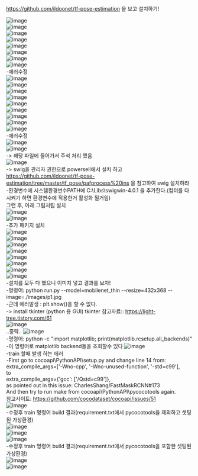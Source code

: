 https://github.com/ildoonet/tf-pose-estimation 을 보고 설치하기!  

![image](https://user-images.githubusercontent.com/56099627/75567025-23c51680-5a94-11ea-9a4e-1cc584f74771.png)  
![image](https://user-images.githubusercontent.com/56099627/75567086-49eab680-5a94-11ea-97cf-1dcc5376972b.png)  
![image](https://user-images.githubusercontent.com/56099627/75567157-65ee5800-5a94-11ea-94ac-cc57c07c2841.png)  
![image](https://user-images.githubusercontent.com/56099627/75567217-7b638200-5a94-11ea-94a4-0200627c0c02.png)  
![image](https://user-images.githubusercontent.com/56099627/75567267-93d39c80-5a94-11ea-93c6-393f70965aca.png)  
![image](https://user-images.githubusercontent.com/56099627/75567325-b1086b00-5a94-11ea-8358-78f8a8a34bd2.png)  
![image](https://user-images.githubusercontent.com/56099627/75567385-caa9b280-5a94-11ea-98c4-d7418abe2a5f.png)  
![image](https://user-images.githubusercontent.com/56099627/75567449-e614bd80-5a94-11ea-8e55-256baa5d6e93.png)  
-에러수정    
![image](https://user-images.githubusercontent.com/56099627/75607031-50316f00-5b36-11ea-9a28-455bfb0936b4.png)  
![image](https://user-images.githubusercontent.com/56099627/75607046-78b96900-5b36-11ea-9a65-e23e125b26a0.png)  
![image](https://user-images.githubusercontent.com/56099627/75607065-a7374400-5b36-11ea-8cb2-d48554189aca.png)  
![image](https://user-images.githubusercontent.com/56099627/75607083-c59d3f80-5b36-11ea-8329-e1fc145c1dbe.png)  
![image](https://user-images.githubusercontent.com/56099627/75607096-dbab0000-5b36-11ea-90b5-0908eeed7015.png)  
![image](https://user-images.githubusercontent.com/56099627/75607113-19a82400-5b37-11ea-8ce9-32cf776334f4.png)  
![image](https://user-images.githubusercontent.com/56099627/75607130-3f352d80-5b37-11ea-83c3-f76a69b3bb74.png)  
![image](https://user-images.githubusercontent.com/56099627/75607138-5411c100-5b37-11ea-86ff-db8d69738560.png)  
![image](https://user-images.githubusercontent.com/56099627/75607150-6db30880-5b37-11ea-9be6-e097fc0da948.png)  
-에러수정  
![image](https://user-images.githubusercontent.com/56099627/75608132-29783600-5b40-11ea-8943-09a8eb2621cd.png)  
![image](https://user-images.githubusercontent.com/56099627/75610291-58e46e00-5b53-11ea-875f-01ddea8dd2fd.png)  
-> 해당 파일에 들어가서 주석 처리 했음  
![image](https://user-images.githubusercontent.com/56099627/75610306-79acc380-5b53-11ea-87ed-9106088d07c7.png)  
-> swig을 관리자 권한으로 powersell에서 설치 하고  
https://github.com/ildoonet/tf-pose-estimation/tree/master/tf_pose/pafprocess%20ins 을 참고하여 swig 설치하라  
-환경변수에 시스템환경변수PATH에 C:\Libs\swigwin-4.0.1 을 추가한다.(컴터를 다시켜기 하면 환경변수에 적용한거 활성화 될거임)  
그런 후, 아래 그림처럼 설치  
![image](https://user-images.githubusercontent.com/56099627/75610596-fd67af80-5b55-11ea-9076-3028e6b0db1d.png)  
![image](https://user-images.githubusercontent.com/56099627/75610622-2a1bc700-5b56-11ea-81da-8603e3cdc108.png)  
-추가 패키지 설치  
![image](https://user-images.githubusercontent.com/56099627/75611486-43c10c80-5b5e-11ea-9bc4-46846234b43f.png)  
![image](https://user-images.githubusercontent.com/56099627/75611520-7bc84f80-5b5e-11ea-8d27-64ce54c8c2e2.png)  
![image](https://user-images.githubusercontent.com/56099627/75611535-a4e8e000-5b5e-11ea-8f52-b2fa5f1392c9.png)  
![image](https://user-images.githubusercontent.com/56099627/75611540-c1851800-5b5e-11ea-89cd-d8f71ba348da.png)  
![image](https://user-images.githubusercontent.com/56099627/75611548-de215000-5b5e-11ea-9c78-1ea3e5accd28.png)  
![image](https://user-images.githubusercontent.com/56099627/75611570-00b36900-5b5f-11ea-9572-d659011e082e.png)  
![image](https://user-images.githubusercontent.com/56099627/75611586-22aceb80-5b5f-11ea-809d-4a4cd90d8fc1.png)  
![image](https://user-images.githubusercontent.com/56099627/75611600-3b1d0600-5b5f-11ea-8ce5-147aed98ffc5.png)  
-설치를 모두 다 했으니 이미지 넣고 결과를 보자!  
-명령여: python run.py --model=mobilenet_thin --resize=432x368 --image=./images/p1.jpg  
-근데 에러발생 : plt.show()을 할 수 없다.  
  -> install tkinter (python 용 GUI)
tkinter 참고자료:: https://light-tree.tistory.com/61  
![image](https://user-images.githubusercontent.com/56099627/75611844-80423780-5b61-11ea-9f6e-3b853a42f9fa.png)  
..중략..
![image](https://user-images.githubusercontent.com/56099627/75611861-9ea83300-5b61-11ea-9c1e-6460f40c8034.png)  
-명령어: python -c "import matplotlib; print(matplotlib.rcsetup.all_backends)"
-이 명령어로 matplotlib backend들을 조회할수 있다
![image](https://user-images.githubusercontent.com/56099627/75612159-59d1cb80-5b64-11ea-9d90-c83d1ff0e5ba.png)  
-train 할때 발생 하는 에러  
-First go to cocoapi\PythonAPI\setup.py and change line 14 from:  
extra_compile_args=['-Wno-cpp', '-Wno-unused-function', '-std=c99'],  
to  
extra_compile_args={'gcc': ['/Qstd=c99']},  
as pointed out in this issue: CharlesShang/FastMaskRCNN#173  
And then try to run make from cocoapi\PythonAPI\pycocotools again.  
참고사이트: https://github.com/cocodataset/cocoapi/issues/51  
![image](https://user-images.githubusercontent.com/56099627/75663702-9ca2b900-5cb4-11ea-9121-3343dea4f870.png)  
-수정후 train 명령어 build 결과(requirement.txt에서 pycocotools을 제외하고 셋팅된 가상환경)  
![image](https://user-images.githubusercontent.com/56099627/75663880-eb505300-5cb4-11ea-80a6-6326b78e7efc.png)  
![image](https://user-images.githubusercontent.com/56099627/75663977-16d33d80-5cb5-11ea-8fcd-de7460273659.png)  
![image](https://user-images.githubusercontent.com/56099627/75664156-59951580-5cb5-11ea-9b07-c279418d3eed.png)  
-수정후 train 명령어 build 결과(requirement.txt에서 pycocotools을 포함한 셋팅된 가상환경)  
![image](https://user-images.githubusercontent.com/56099627/75664381-bc86ac80-5cb5-11ea-97d1-d900b42b9b52.png)  
![image](https://user-images.githubusercontent.com/56099627/75664595-0b344680-5cb6-11ea-9f97-02debaf91cd3.png)  
